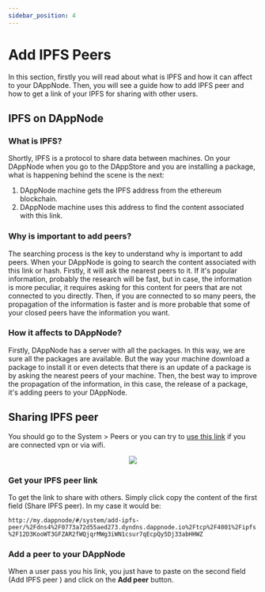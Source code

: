 ```yaml
---
sidebar_position: 4
---
```


# Add IPFS Peers

In this section, firstly you will read about what is IPFS and how it can affect to your DAppNode. Then, you will see a guide how to add IPFS peer and how to get a link of your IPFS for sharing with other users.

## IPFS on DAppNode

### What is IPFS?

Shortly, IPFS is a protocol to share data between machines. On your DAppNode when you go to the DAppStore and you are installing a package, what is happening behind the scene is the next:

1. DAppNode machine gets the IPFS address from the ethereum blockchain.
2. DAppNode machine uses this address to find the content associated with this link.

### Why is important to add peers?

The searching process is the key to understand why is important to add peers. When your DAppNode is going to search the content associated with this link or hash. Firstly, it will ask the nearest peers to it. If it's popular information, probably the research will be fast, but in case, the information is more peculiar, it requires asking for this content for peers that are not connected to you directly. Then, if you are connected to so many peers, the propagation of the information is faster and is more probable that some of your closed peers have the information you want.

### How it affects to DAppNode?

Firstly, DAppNode has a server with all the packages. In this way, we are sure all the packages are available. But the way your machine download a package to install it or even detects that there is an update of a package is by asking the nearest peers of your machine. Then, the best way to improve the propagation of the information, in this case, the release of a package, it's adding peers to your DAppNode.

## Sharing IPFS peer

You should go to the System > Peers or you can try to [use this link](http://my.dappnode/#/system/add-ipfs-peer) if you are connected vpn or via wifi.

<p align="center">
    <img src="../../../../img/system_view_peers.png"/>
</p>

### Get your IPFS peer link

To get the link to share with others. Simply click copy the content of the first field (Share IPFS peer).
In my case it would be:

`http://my.dappnode/#/system/add-ipfs-peer/%2Fdns4%2F0773a72d55aed273.dyndns.dappnode.io%2Ftcp%2F4001%2Fipfs%2F12D3KooWT3GFZAR2fWQjqrMWg3iWN1csur7qEcpQy5Dj33abHHWZ`

### Add a peer to your DAppNode

When a user pass you his link, you just have to paste on the second field (Add IPFS peer
) and click on the **Add peer** button.
